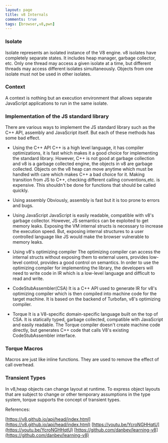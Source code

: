 ```yaml
---
layout: page
title: v8 Internals
comments: true
tags: [browser,v8,pwn]
---
```


### Isolate
Isolate represents an isolated instance of the V8 engine. v8 isolates have completely separate states. It includes heap manager, garbage collector, etc. Only one thread may access a given isolate at a time, but different threads may access different isolates simultaneously. Objects from one isolate must not be used in other isolates.


### Context
A context is nothing but an execution environment that allows separate JavaScript applications to run in the same isolate.


### Implementation of the JS standard library
There are various ways to implement the JS standard library such as the C++ API, assembly and JavaScript itself. But each of these methods has some bad effect.

* Using the C++ API
C++ is a high level language, it has compiler optimizations, it is fast which makes it a good choice for implementing the standard library. However, C++ is not good at garbage collection and v8 is a garbage collected engine, the objects in v8 are garbage collected. Objects on the v8 heap can move anytime which must be handled with care which makes C++ a bad choice for it. Making transition from JS to C++, checking different calling conventions,etc. is expensive. This shouldn't be done for functions that should be called quickly.

* Using assembly
Obviously, assembly is fast but it is too prone to errors and bugs.

* Using JavaScript
JavaScript is easily readable, compatible with v8's garbage collector. However, JS semantics can be exploited to get memory leaks. Exposing the VM internal structs is necessary to increase the execution speed. But, exposing internal structures to a user controlled language like JS would make the browser vulnerable to memory leaks.

* Using v8's optimizing compiler
The optimizing compiler can access the internal structs without exposing them to external users, provides low-level control, provides a good control on semantics. In order to use the optimizing compiler for implementing the library, the developers will need to write code in IR which is a low-level language and difficult to read and write.

* CodeStubAssembler(CSA)
It is a C++ API used to generate IR for v8's optimizing compiler which is then compiled into machine code for the target machine. It is based on the backend of Turbofan, v8's optimizing compiler.

* Torque
It is a V8-specific domain-specific language built on the top of CSA. It is statically typed, garbage collected, compatible with JavaScript and easily readable. The Torque compiler doesn't create machine code directly, but generates C++ code that calls V8's existing CodeStubAssembler interface.

### Torque Macros
Macros are just like inline functions. They are used to remove the effect of call overhead.


### Transient Types
In v8,heap objects can change layout at runtime. To express object layouts that are subject to change or other temporary assumptions in the type system, torque supports the concept of transient types.

References:

[https://v8.github.io/api/head/index.html](https://v8.github.io/api/head/index.html)
[https://youtu.be/YcroNGHHqtU](https://youtu.be/YcroNGHHqtU)
[https://github.com/danbev/learning-v8](https://github.com/danbev/learning-v8)